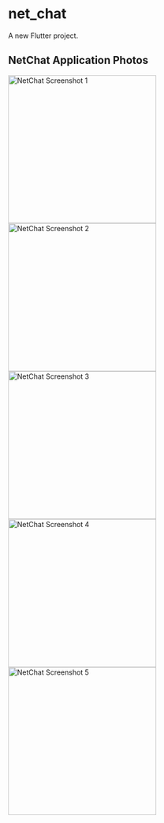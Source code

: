 # net_chat

A new Flutter project.

## NetChat Application Photos

<img src="https://github.com/user-attachments/assets/f726e989-caad-4005-9a6d-bc96bb95d09e" width="300" alt="NetChat Screenshot 1">
<img src="https://github.com/user-attachments/assets/e36e371a-e139-47c9-b1af-121864b468bd" width="300" alt="NetChat Screenshot 2">
<img src="https://github.com/user-attachments/assets/7fc9da25-2430-4c7e-af7f-7d87901e77cc" width="300" alt="NetChat Screenshot 3">
<img src="https://github.com/user-attachments/assets/6b3265f2-da3f-4705-ba5f-e403b6046ec1" width="300" alt="NetChat Screenshot 4">
<img src="https://github.com/user-attachments/assets/806f99f2-e3b2-44b8-8b16-61a607c27f9a" width="300" alt="NetChat Screenshot 5">


